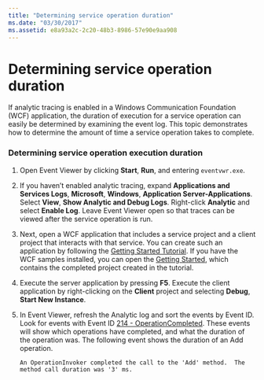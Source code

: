 ```yaml
---
title: "Determining service operation duration"
ms.date: "03/30/2017"
ms.assetid: e8a93a2c-2c20-48b3-8986-57e90e9aa908
---
```

# Determining service operation duration
If analytic tracing is enabled in a Windows Communication Foundation (WCF) application, the duration of execution for a service operation can easily be determined by examining the event log.  This topic demonstrates how to determine the amount of time a service operation takes to complete.  
  
### Determining service operation execution duration  
  
1. Open Event Viewer by clicking **Start**, **Run**, and entering `eventvwr.exe`.  
  
2. If you haven’t enabled analytic tracing, expand **Applications and Services Logs**, **Microsoft**, **Windows**, **Application Server-Applications**. Select **View**, **Show Analytic and Debug Logs**. Right-click **Analytic** and select **Enable Log**. Leave Event Viewer open so that traces can be viewed after the service operation is run.  
  
3. Next, open a WCF application that includes a service project and a client project that interacts with that service.  You can create such an application by following the [Getting Started Tutorial](../../../../../docs/framework/wcf/getting-started-tutorial.md).  If you have the WCF samples installed, you can open the [Getting Started](../../../../../docs/framework/wcf/samples/getting-started-sample.md), which contains the completed project created in the tutorial.  
  
4. Execute the server application by pressing **F5**. Execute the client application by right-clicking on the **Client** project and selecting **Debug**, **Start New Instance**.  
  
5. In Event Viewer, refresh the Analytic log and sort the events by Event ID.  Look for events with Event ID [214 - OperationCompleted](../../../../../docs/framework/wcf/diagnostics/etw/214-operationcompleted.md).  These events will show which operations have completed, and what the duration of the operation was.  The following event shows the duration of an Add operation.  
  
    ```output  
    An OperationInvoker completed the call to the 'Add' method.  The method call duration was '3' ms.  
    ```
